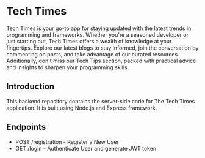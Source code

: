 # Tech Times
Tech Times is your go-to app for staying updated with the latest trends in programming and frameworks. Whether you're a seasoned developer or just starting out, Tech Times offers a wealth of knowledge at your fingertips. Explore our latest blogs to stay informed, join the conversation by commenting on posts, and take advantage of our curated resources. Additionally, don't miss our Tech Tips section, packed with practical advice and insights to sharpen your programming skills.


## Introduction 
This backend repository contains the server-side code for The Tech Times application. It is built using Node.js and Express framework.


## Endpoints
- POST  /registration - Register a New User
- GET  /login - Authenticate User and generate JWT token

